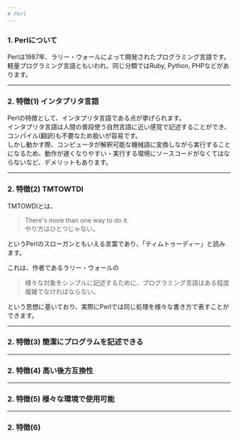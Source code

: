 ```yaml
---
# Perl
---
```

### 1. Perlについて
Perlは1987年、ラリー・ウォールによって開発されたプログラミング言語です。
軽量プログラミング言語ともいわれ、同じ分類ではRuby, Python, PHPなどがあります。  

---
### 2. 特徴(1) インタプリタ言語
Perlの特徴として、インタプリタ言語である点が挙げられます。  
インタプリタ言語は人間の普段使う自然言語に近い感覚で記述することができ、コンパイル(翻訳)も不要なため扱いが容易です。  
しかし動かす際、コンピュータが解釈可能な機械語に変換しながら実行することになるため、動作が遅くなりやすい・実行する環境にソースコードがなくてはならないなど、デメリットもあります。

---
### 2. 特徴(2) TMTOWTDI
TMTOWDIとは、
> There's more than one way to do it.  
> やり方はひとつじゃない。  

というPerlのスローガンともいえる言葉であり、「ティムトゥーディー」と読みます。

これは、作者であるラリー・ウォールの
> 様々な対象をシンプルに記述するために、プログラミング言語はある程度複雑でなければならない。  

という思想に基いており、実際にPerlでは同じ処理を様々な書き方で表すことができます。

---
### 2. 特徴(3) 簡潔にプログラムを記述できる


---
### 2. 特徴(4) 高い後方互換性

---
### 2. 特徴(5) 様々な環境で使用可能

---
### 2. 特徴(6) 